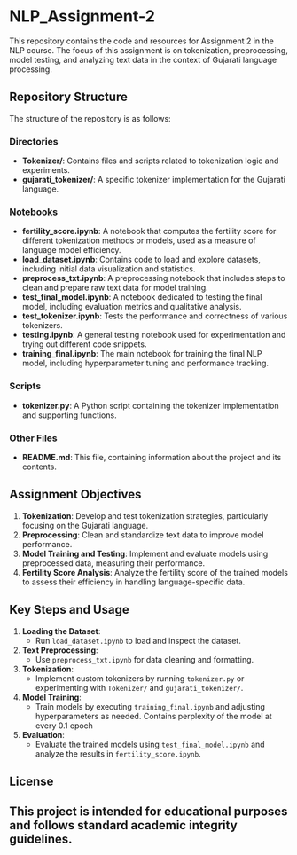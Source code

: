 # NLP_Assignment-2

This repository contains the code and resources for Assignment 2 in the NLP course. The focus of this assignment is on tokenization, preprocessing, model testing, and analyzing text data in the context of Gujarati language processing.

## Repository Structure

The structure of the repository is as follows:

### Directories
- **Tokenizer/**: Contains files and scripts related to tokenization logic and experiments.
- **gujarati_tokenizer/**: A specific tokenizer implementation for the Gujarati language.

### Notebooks
- **fertility_score.ipynb**: A notebook that computes the fertility score for different tokenization methods or models, used as a measure of language model efficiency.
- **load_dataset.ipynb**: Contains code to load and explore datasets, including initial data visualization and statistics.
- **preprocess_txt.ipynb**: A preprocessing notebook that includes steps to clean and prepare raw text data for model training.
- **test_final_model.ipynb**: A notebook dedicated to testing the final model, including evaluation metrics and qualitative analysis.
- **test_tokenizer.ipynb**: Tests the performance and correctness of various tokenizers.
- **testing.ipynb**: A general testing notebook used for experimentation and trying out different code snippets.
- **training_final.ipynb**: The main notebook for training the final NLP model, including hyperparameter tuning and performance tracking.

### Scripts
- **tokenizer.py**: A Python script containing the tokenizer implementation and supporting functions.

### Other Files
- **README.md**: This file, containing information about the project and its contents.

## Assignment Objectives

1. **Tokenization**: Develop and test tokenization strategies, particularly focusing on the Gujarati language.
2. **Preprocessing**: Clean and standardize text data to improve model performance.
3. **Model Training and Testing**: Implement and evaluate models using preprocessed data, measuring their performance.
4. **Fertility Score Analysis**: Analyze the fertility score of the trained models to assess their efficiency in handling language-specific data.

## Key Steps and Usage

1. **Loading the Dataset**:
   - Run `load_dataset.ipynb` to load and inspect the dataset.
2. **Text Preprocessing**:
   - Use `preprocess_txt.ipynb` for data cleaning and formatting.
3. **Tokenization**:
   - Implement custom tokenizers by running `tokenizer.py` or experimenting with `Tokenizer/` and `gujarati_tokenizer/`.
4. **Model Training**:
   - Train models by executing `training_final.ipynb` and adjusting hyperparameters as needed. Contains perplexity of the model at every 0.1 epoch
5. **Evaluation**:
   - Evaluate the trained models using `test_final_model.ipynb` and analyze the results in `fertility_score.ipynb`.

## License

This project is intended for educational purposes and follows standard academic integrity guidelines.
-----
